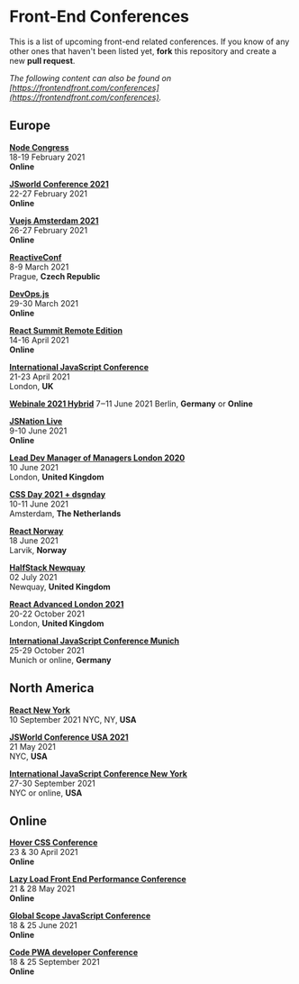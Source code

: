 # Front-End Conferences

This is a list of upcoming front-end related conferences. If you know of any other ones that haven't been listed yet, **fork** this repository and create a new **pull request**.

*The following content can also be found on [https://frontendfront.com/conferences](https://frontendfront.com/conferences).*

## Europe

[**Node Congress**](https://nodecongress.com/)  
18-19 February 2021  
**Online**

[**JSworld Conference 2021**](https://www.jsworldconference.com)  
22-27 February 2021  
**Online**

[**Vuejs Amsterdam 2021**](https://vuejs.amsterdam/)  
26-27 February 2021  
**Online**

[**ReactiveConf**](https://reactiveconf.com/)  
8-9 March 2021  
Prague, **Czech Republic**

[**DevOps.js**](https://devopsjsconf.com/)  
29-30 March 2021  
**Online**

[**React Summit Remote Edition**](https://remote.reactsummit.com/)  
14-16 April 2021  
**Online**

[**International JavaScript Conference**](https://javascript-conference.com/london/)  
21-23 April 2021  
London, **UK**  

[**Webinale 2021 Hybrid**](https://webinale.de/en/)
7‒11 June 2021
Berlin, **Germany** or **Online**

[**JSNation Live**](https://live.jsnation.com)  
9-10 June 2021  
**Online**

[**Lead Dev Manager of Managers London 2020**](https://managerofmanagerslondon2020.theleaddeveloper.com/)  
10 June 2021  
London, **United Kingdom**

[**CSS Day 2021 + dsgnday**](https://cssday.nl/)  
10-11 June 2021  
Amsterdam, **The Netherlands**

[**React Norway**](https://reactnorway.com/)  
18 June 2021  
Larvik, **Norway**

[**HalfStack Newquay**](https://www.halfstackconf.com/newquay/)  
02 July 2021  
Newquay, **United Kingdom**

[**React Advanced London 2021**](https://reactadvanced.com/)  
20-22 October 2021  
London, **United Kingdom**

[**International JavaScript Conference Munich**](https://javascript-conference.com/munich/)  
25-29 October 2021  
Munich or online, **Germany**

## North America

[**React New York**](https://reactnewyork.com/)  
10 September 2021
NYC, NY, **USA**

[**JSWorld Conference USA 2021**](https://usa.jsworldconference.com/)  
21 May 2021  
NYC, **USA**

[**International JavaScript Conference New York**](https://javascript-conference.com/new-york/)  
27-30 September 2021  
NYC or online, **USA**

## Online

[**Hover CSS Conference**](https://webdirections.org/hover/)  
23 & 30 April 2021  
**Online**  

[**Lazy Load Front End Performance Conference**](https://webdirections.org/lazyload/)  
21 & 28 May 2021  
**Online**  

[**Global Scope JavaScript Conference**](https://webdirections.org/globalscope/)  
18 & 25 June 2021  
**Online**  

[**Code PWA developer Conference**](https://webdirections.org/lazyload/)  
18 & 25 September 2021  
**Online**  
